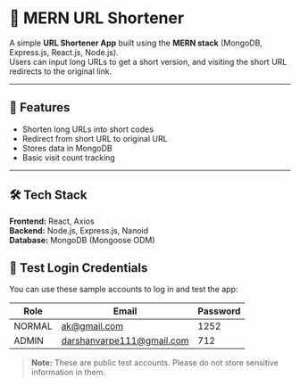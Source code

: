 # 🚀 MERN URL Shortener

A simple **URL Shortener App** built using the **MERN stack** (MongoDB, Express.js, React.js, Node.js).  
Users can input long URLs to get a short version, and visiting the short URL redirects to the original link.

---

## 📌 Features
- Shorten long URLs into short codes
- Redirect from short URL to original URL
- Stores data in MongoDB
- Basic visit count tracking 

---

## 🛠️ Tech Stack
**Frontend:** React, Axios  
**Backend:** Node.js, Express.js, Nanoid  
**Database:** MongoDB (Mongoose ODM)


## 🔑 Test Login Credentials

You can use these sample accounts to log in and test the app:

| Role    | Email                             | Password |
|---------|-----------------------------------|----------|
| NORMAL  | ak@gmail.com                      | 1252     |
| ADMIN   | darshanvarpe111@gmail.com         | 712      |

> **Note:** These are public test accounts. Please do not store sensitive information in them.
